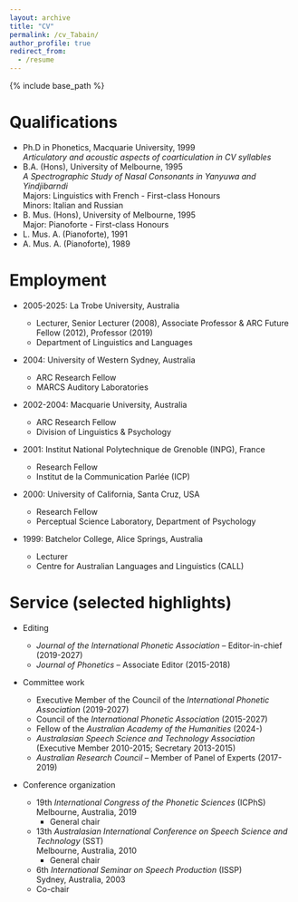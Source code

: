 ```yaml
---
layout: archive
title: "CV"
permalink: /cv_Tabain/
author_profile: true
redirect_from:
  - /resume
---
```


{% include base_path %}

Qualifications
======
* Ph.D in Phonetics, Macquarie University, 1999<br>
_Articulatory and acoustic aspects of coarticulation in CV syllables_
* B.A. (Hons), University of Melbourne, 1995<br>
_A Spectrographic Study of Nasal Consonants in Yanyuwa and Yindjibarndi_ <br>
Majors: Linguistics with French - First-class Honours<br>
Minors: Italian and Russian
* B. Mus. (Hons), University of Melbourne, 1995<br>
Major: Pianoforte - First-class Honours
* L. Mus. A. (Pianoforte), 1991
* A. Mus. A. (Pianoforte), 1989

Employment
======
* 2005-2025: La Trobe University, Australia
  * Lecturer, Senior Lecturer (2008), Associate Professor & ARC Future Fellow (2012), Professor (2019)
  * Department of Linguistics and Languages

* 2004: University of Western Sydney, Australia
  * ARC Research Fellow
  * MARCS Auditory Laboratories

* 2002-2004: Macquarie University, Australia
  * ARC Research Fellow
  * Division of Linguistics & Psychology

* 2001: Institut National Polytechnique de Grenoble (INPG), France
  * Research Fellow
  * Institut de la Communication Parlée (ICP)
  
* 2000: University of California, Santa Cruz, USA
  * Research Fellow
  * Perceptual Science Laboratory, Department of Psychology

* 1999: Batchelor College, Alice Springs, Australia
  * Lecturer
  * Centre for Australian Languages and Linguistics (CALL)

Service (selected highlights)
======
* Editing
  * _Journal of the International Phonetic Association_ – Editor-in-chief (2019-2027)
  * _Journal of Phonetics_ – Associate Editor (2015-2018)

* Committee work
  * Executive Member of the Council of the _International Phonetic Association_ (2019-2027)
  * Council of the _International Phonetic Association_ (2015-2027) 
  * Fellow of the _Australian Academy of the Humanities_ (2024-)
  * _Australasian Speech Science and Technology Association_ (Executive Member 2010-2015; Secretary 2013-2015)
  * _Australian Research Council_ – Member of Panel of Experts (2017-2019)

* Conference organization
  * 19th _International Congress of the Phonetic Sciences_ (ICPhS)<br>
  Melbourne, Australia, 2019<br>
	- General chair
  * 13th _Australasian International Conference on Speech Science and Technology_ (SST)<br>
  Melbourne, Australia, 2010<br>
	- General chair
  * 6th _International Seminar on Speech Production_ (ISSP)<br>
  Sydney, Australia, 2003<br>
  - Co-chair

